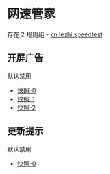 # 网速管家

存在 2 规则组 - [cn.lezhi.speedtest](/src/apps/cn.lezhi.speedtest.ts)

## 开屏广告

默认禁用

- [快照-0](https://i.gkd.li/i/13544242)
- [快照-1](https://i.gkd.li/i/13626049)
- [快照-2](https://i.gkd.li/i/13885906)

## 更新提示

默认禁用

- [快照-0](https://i.gkd.li/i/12727619)
